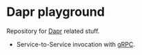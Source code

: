 # Dapr playground

Repository for [Dapr](https://dapr.io) related stuff.

- Service-to-Service invocation with [gRPC](https://markvdbosch.com/posts/service-to-service-dapr/).
